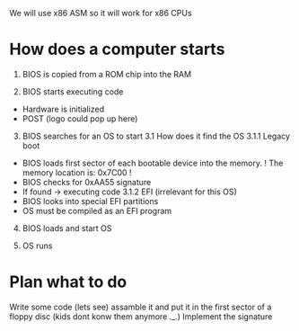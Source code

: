 We will use x86 ASM so it will work for x86 CPUs

# How does a computer starts
1. BIOS is copied from a ROM chip into the RAM

2. BIOS starts executing code
- Hardware is initialized
- POST
(logo could pop up here)

3. BIOS searches for an OS to start
3.1 How does it find the OS
3.1.1 Legacy boot
- BIOS loads first sector of each bootable device into the memory. ! The memory location is: 0x7C00 !
- BIOS checks for 0xAA55 signature
- If found -> executing code
3.1.2 EFI (irrelevant for this OS)
- BIOS looks into special EFI partitions
- OS must be compiled as an EFI program

4. BIOS loads and start OS 

5. OS runs

# Plan what to do
Write some code (lets see) assamble it and put it in the first sector of a floppy disc (kids dont konw them anymore ._.)
Implement the signature